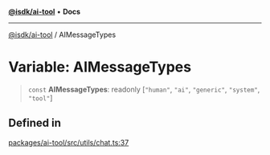 [**@isdk/ai-tool**](../README.md) • **Docs**

***

[@isdk/ai-tool](../globals.md) / AIMessageTypes

# Variable: AIMessageTypes

> `const` **AIMessageTypes**: readonly [`"human"`, `"ai"`, `"generic"`, `"system"`, `"tool"`]

## Defined in

[packages/ai-tool/src/utils/chat.ts:37](https://github.com/isdk/ai-tool.js/blob/e324043799402aa2caa41711a9168487ab85c166/src/utils/chat.ts#L37)
